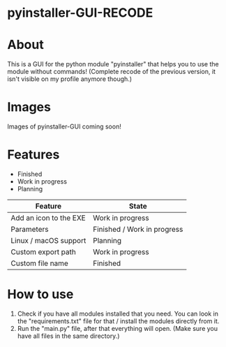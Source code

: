 # pyinstaller-GUI-RECODE
# About
This is a GUI for the python module "pyinstaller" that helps you to use the module without commands! (Complete recode of the previous version, it isn't visible on my profile anymore though.)

# Images
Images of pyinstaller-GUI coming soon!

# Features
* Finished
* Work in progress
* Planning

| Feature | State |
| -------- | -------- |
| Add an icon to the EXE | Work in progress |
| Parameters | Finished / Work in progress |
| Linux / macOS support | Planning |
| Custom export path | Work in progress |
| Custom file name | Finished |

# How to use
1. Check if you have all modules installed that you need. You can look in the "requirements.txt" file for that / install the modules directly from it.
2. Run the "main.py" file, after that everything will open. (Make sure you have all files in the same directory.)
